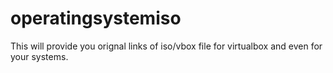 # operatingsystemiso
This will provide you orignal links of iso/vbox file for virtualbox and even for your systems.
